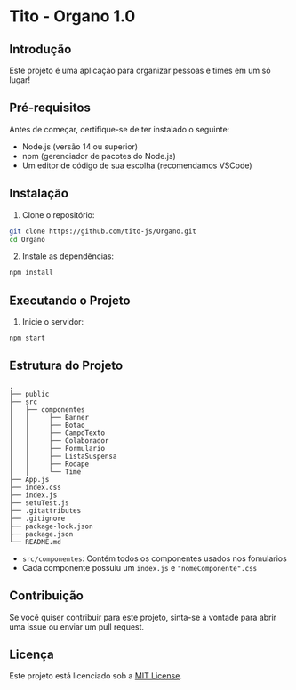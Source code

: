 # Tito - Organo 1.0

## Introdução

Este projeto é uma aplicação para organizar pessoas e times em um só lugar!

## Pré-requisitos

Antes de começar, certifique-se de ter instalado o seguinte:

- Node.js (versão 14 ou superior)
- npm (gerenciador de pacotes do Node.js)
- Um editor de código de sua escolha (recomendamos VSCode)

## Instalação

1. Clone o repositório:

```bash
git clone https://github.com/tito-js/Organo.git
cd Organo
```

2. Instale as dependências:

```bash
npm install
```

## Executando o Projeto

1. Inicie o servidor:

```bash
npm start
```

## Estrutura do Projeto

```
.
├── public
├── src
│   ├── componentes
│   │     ├── Banner
│   │     ├── Botao
│   │     ├── CampoTexto
│   │     ├── Colaborador
│   │     ├── Formulario
│   │     ├── ListaSuspensa
│   │     ├── Rodape
│   │     └── Time
├── App.js
├── index.css
├── index.js
├── setuTest.js
├── .gitattributes
├── .gitignore
├── package-lock.json
├── package.json
└── README.md
```

- `src/componentes`: Contém todos os componentes usados nos fomularios
-  Cada componente possuiu um `index.js` e `"nomeComponente".css`

## Contribuição

Se você quiser contribuir para este projeto, sinta-se à vontade para abrir uma issue ou enviar um pull request.

## Licença

Este projeto está licenciado sob a [MIT License](LICENSE).



